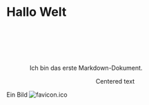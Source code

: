 # Hallo Welt
\
\
\
\
\
&emsp; &emsp; &emsp; Ich bin das erste Markdown-Dokument.
<div style="text-align: center;">Centered text</div>

Ein Bild ![favicon.ico](../images/favicon.ico)